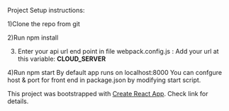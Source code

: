 Project Setup instructions:

1)Clone the repo from git

2)Run npm install

3) Enter your api url end point in file webpack.config.js :
Add your url at this variable: __CLOUD_SERVER__

4)Run npm start
By default app runs on localhost:8000
You can confgure host & port for front end in package.json by modifying start script.



This project was bootstrapped with [Create React App](https://github.com/facebookincubator/create-react-app).
Check link for details.